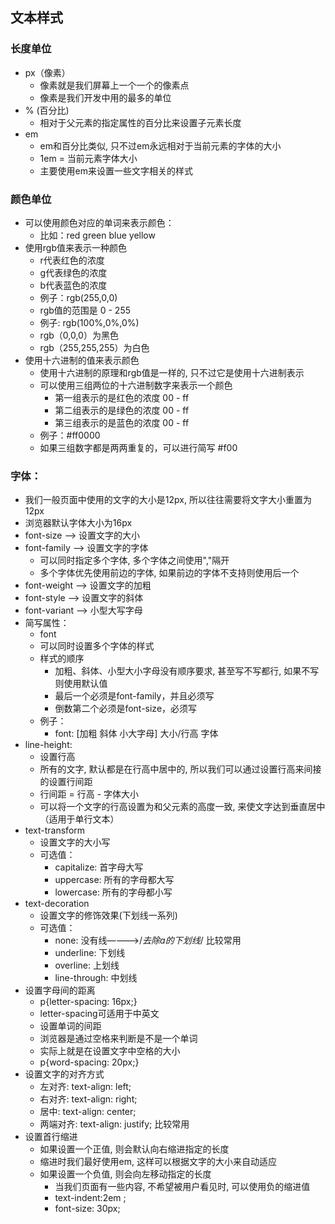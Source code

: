 
## 文本样式
### 长度单位
  * px（像素）
    * 像素就是我们屏幕上一个一个的像素点
    * 像素是我们开发中用的最多的单位
  * % (百分比)
    * 相对于父元素的指定属性的百分比来设置子元素长度
  * em
    * em和百分比类似, 只不过em永远相对于当前元素的字体的大小
    * 1em = 当前元素字体大小
    * 主要使用em来设置一些文字相关的样式
### 颜色单位
  * 可以使用颜色对应的单词来表示颜色：
    * 比如：red green blue yellow
  * 使用rgb值来表示一种颜色	
    * r代表红色的浓度
    * g代表绿色的浓度
    * b代表蓝色的浓度
    * 例子：rgb(255,0,0)
    * rgb值的范围是 0 - 255
    * 例子: rgb(100%,0%,0%)
    * rgb（0,0,0）为黑色
    * rgb（255,255,255）为白色
  * 使用十六进制的值来表示颜色
    * 使用十六进制的原理和rgb值是一样的, 只不过它是使用十六进制表示
    * 可以使用三组两位的十六进制数字来表示一个颜色
      * 第一组表示的是红色的浓度 00 - ff
      * 第二组表示的是绿色的浓度 00 - ff
      * 第三组表示的是蓝色的浓度 00 - ff
    * 例子：#ff0000
    * 如果三组数字都是两两重复的，可以进行简写 #f00
### 字体：
  * 我们一般页面中使用的文字的大小是12px, 所以往往需要将文字大小重置为12px
  * 浏览器默认字体大小为16px
  * font-size --> 设置文字的大小
  * font-family --> 设置文字的字体
    * 可以同时指定多个字体, 多个字体之间使用","隔开
    * 多个字体优先使用前边的字体, 如果前边的字体不支持则使用后一个
  * font-weight --> 设置文字的加粗
  * font-style --> 设置文字的斜体
  * font-variant --> 小型大写字母
  * 简写属性：
    * font
    * 可以同时设置多个字体的样式
    * 样式的顺序
      * 加粗、斜体、小型大小字母没有顺序要求, 甚至写不写都行, 如果不写则使用默认值
      * 最后一个必须是font-family，并且必须写
      * 倒数第二个必须是font-size，必须写
    * 例子：
      * font: [加粗 斜体 小大字母] 大小/行高 字体
* line-height:
  * 设置行高
  * 所有的文字, 默认都是在行高中居中的, 所以我们可以通过设置行高来间接的设置行间距
  * 行间距 = 行高 - 字体大小
  * 可以将一个文字的行高设置为和父元素的高度一致, 来使文字达到垂直居中（适用于单行文本）
* text-transform
  * 设置文字的大小写
  * 可选值：
    * capitalize: 首字母大写
    * uppercase: 所有的字母都大写 
    * lowercase: 所有的字母都小写
* text-decoration
  * 设置文字的修饰效果(下划线一系列)
  * 可选值：
    * none: 没有线————>/*去除a的下划线*/   比较常用
    * underline: 下划线 
    * overline: 上划线 
    * line-through: 中划线 
* 设置字母间的距离
  * p{letter-spacing: 16px;}
  * letter-spacing可适用于中英文
  * 设置单词的间距
  * 浏览器是通过空格来判断是不是一个单词
  * 实际上就是在设置文字中空格的大小
  * p{word-spacing: 20px;}
* 设置文字的对齐方式
  * 左对齐: text-align: left;
  * 右对齐: text-align: right;
  * 居中: text-align: center;
  * 两端对齐: text-align: justify; 比较常用
* 设置首行缩进
  *  如果设置一个正值, 则会默认向右缩进指定的长度
    * 缩进时我们最好使用em, 这样可以根据文字的大小来自动适应
  * 如果设置一个负值, 则会向左移动指定的长度
    * 当我们页面有一些内容, 不希望被用户看见时, 可以使用负的缩进值
    * text-indent:2em ;
    * font-size: 30px;


				




			





		
		
		
		
		
		
		
		
		
		
		
		
		
		
		